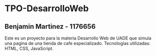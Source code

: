 # TPO-DesarrolloWeb
## Benjamin Martinez - 1176656
Este es un proyecto para la materia Desarrollo Web de UADE que simula una pagina de una tienda de cafe especializado.
Tecnologías utilizadas: HTML, CSS, JavaScript.
